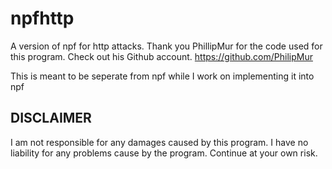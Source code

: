 # npfhttp
A version of npf for http attacks.
Thank you PhillipMur for the code used for this program. Check out his Github account. https://github.com/PhilipMur

This is meant to be seperate from npf while I work on implementing it into npf

## DISCLAIMER 
I am not responsible for any damages caused by this program. I have no liability for any problems cause by the program. Continue at your own risk.
